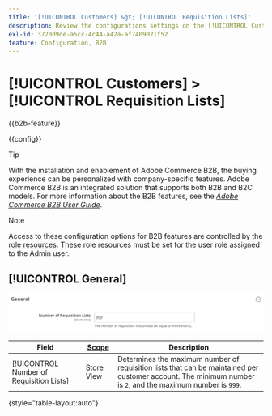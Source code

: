 ```yaml
---
title: '[!UICONTROL Customers] &gt; [!UICONTROL Requisition Lists]'
description: Review the configurations settings on the [!UICONTROL Customers] &gt; [!UICONTROL Requisition Lists] page of the Commerce Admin.
exl-id: 3720d9de-a5cc-4c44-a42a-af7409021f52
feature: Configuration, B2B
---
```

# [!UICONTROL Customers] > [!UICONTROL Requisition Lists]

{{b2b-feature}}

{{config}}

>[!TIP]
>
>With the installation and enablement of Adobe Commerce B2B, the buying experience can be personalized with company-specific features. Adobe Commerce B2B is an integrated solution that supports both B2B and B2C models. For more information about the B2B features, see the [_Adobe Commerce B2B User Guide_](https://experienceleague.adobe.com/docs/commerce-admin/b2b/introduction.html).

>[!NOTE]
>
>Access to these configuration options for B2B features are controlled by the [role resources](../../systems/permissions-user-roles.md#role-resources). These role resources must be set for the user role assigned to the Admin user.

## [!UICONTROL General]

![General](./assets/requisition-lists-general.png)<!-- zoom -->

<!-- General](https://docs.magento.com/user-guide/stores/b2b-configure-requisition-lists.html) -->

|Field|[Scope](../../getting-started/websites-stores-views.md#scope-settings)|Description|
|--- |--- |--- |
|[!UICONTROL Number of Requisition Lists]|Store View|Determines the maximum number of requisition lists that can be maintained per customer account. The minimum number is `2`, and the maximum number is `999`.|

{style="table-layout:auto"}
